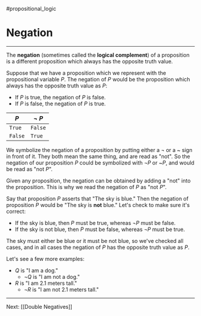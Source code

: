 #propositional_logic 

# Negation

---

The **negation** (sometimes called the **logical complement**) of a proposition is a different proposition which always has the opposite truth value.

Suppose that we have a proposition which we represent with the propositional variable $P$. The negation of $P$ would be the proposition which always has the opposite truth value as $P$:

- If $P$ is true, the negation of $P$ is false.
- If $P$ is false, the negation of $P$ is true.

| $P$     | $\neg~P$ |
| ------- | -------- |
| `True`  | `False`  |
| `False` | `True`   |

We symbolize the negation of a proposition by putting either a $\neg$ or a \~ sign in front of it. They both mean the same thing, and are read as "not". So the negation of our proposition $P$ could be symbolized with $\neg P$ or \~$P$, and would be read as "not $P$".

Given any proposition, the negation can be obtained by adding a "not" into the proposition. This is why we read the negation of $P$ as "not $P$".

Say that proposition $P$ asserts that "The sky is blue." Then the negation of proposition $P$ would be "The sky is **not** blue." Let's check to make sure it's correct:

- If the sky is blue, then $P$ must be true, whereas $\neg P$ must be false.
- If the sky is not blue, then $P$ must be false, whereas $\neg P$ must be true.

The sky must either be blue or it must be not blue, so we've checked all cases, and in all cases the negation of $P$ has the opposite truth value as $P$.

Let's see a few more examples:
- $Q$ is "I am a dog."
	- $\neg Q$ is "I am not a dog."
- $R$ is "I am 2.1 meters tall."
	- $\neg R$ is "I am not 2.1 meters tall."

---

Next: [[Double Negatives]]